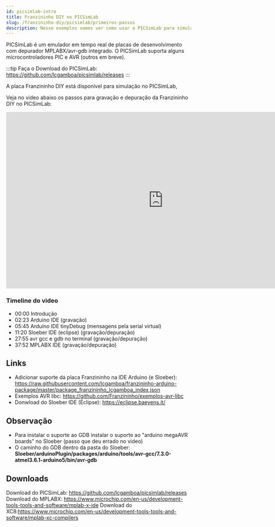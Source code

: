 ```yaml
---
id: picsimlab-intro
title: Franzininho DIY no PICSimLab
slug: /franzininho-diy/picsimlab/primeiros-passos
description: Nesse exemplos vamos ver como usar o PICSimLab para simular e depurar a Franzininho DIY
---
```


PICSimLab é um emulador em tempo real de placas de desenvolvimento com depurador MPLABX/avr-gdb integrado. O PICSimLab suporta alguns microcontroladores PIC e AVR (outros em breve). 

:::tip
Faça o Download do PICSimLab: https://github.com/lcgamboa/picsimlab/releases
::: 

A placa Franzininho DIY está disponível para simulação no PICSimLab,

Veja no video abaixo os passos para gravação e depuração da Franzininho DIY no PICSimLab:

<iframe width="853" height="480" src="https://www.youtube.com/embed/OemWGwXNxE4" title="YouTube video player" frameborder="0" allow="accelerometer; autoplay; clipboard-write; encrypted-media; gyroscope; picture-in-picture" allowfullscreen></iframe>

### Timeline do video

- 00:00 Introdução
- 02:23 Arduino IDE (gravação)
- 05:45 Arduino IDE tinyDebug (mensagens pela serial virtual)
- 11:20 Sloeber IDE (eclipse) (gravação/depuração)
- 27:55 avr gcc e gdb no terminal (gravação/depuração) 
- 37:52 MPLABX IDE (gravação/depuração)

## Links
- Adicionar suporte da placa Franzininho na IDE Arduino (e Sloeber): https://raw.githubusercontent.com/lcgamboa/franzininho-arduino-package/master/package_franzininho_lcgamboa_index.json
- Exemplos AVR libc: https://github.com/Franzininho/exemplos-avr-libc
- Donwload do Sloeber IDE (Eclipse): https://eclipse.baeyens.it/

## Observação
- Para instalar o suporte ao GDB instalar o suporte ao "arduino megaAVR boards" no Sloeber (passo que deu errado no vídeo)
- O caminho do GDB dentro da pasta do Sloeber: **Sloeber/arduinoPlugin/packages/arduino/tools/avr-gcc/7.3.0-atmel3.6.1-arduino5/bin/avr-gdb**

## Downloads

Download do PICSimLab: https://github.com/lcgamboa/picsimlab/releases
Download do MPLABX: https://www.microchip.com/en-us/development-tools-tools-and-software/mplab-x-ide
Download do XC8:https://www.microchip.com/en-us/development-tools-tools-and-software/mplab-xc-compilers
